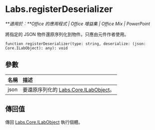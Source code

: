 
# <a name="labs.registerdeserializer"></a>Labs.registerDeserializer

 _**適用於︰**Office 的應用程式 | Office 增益集 | Office Mix | PowerPoint_

將指定的 JSON 物件還原序列化到物件。只應由元件作者使用。

```
function registerDeserializer(type: string, deserialize: (json: Core.ILabObject): any): void
```


## <a name="parameters"></a>參數


|**名稱**|**描述**|
|:-----|:-----|
|json|要還原序列化的 [Labs.Core.ILabObject](../../reference/office-mix/labs.core.ilabobject.md)。|

## <a name="return-value"></a>傳回值

傳回 [Labs.Core.ILabObject](../../reference/office-mix/labs.core.ilabobject.md) 執行個體。

